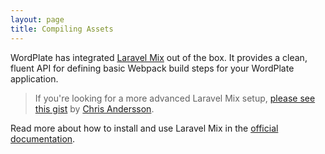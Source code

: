 ```yaml
---
layout: page
title: Compiling Assets
---
```


WordPlate has integrated [Laravel Mix](https://laravel.com/docs/5.4/mix) out of the box. It provides a clean, fluent API for defining basic Webpack build steps for your WordPlate application.

> If you're looking for a more advanced Laravel Mix setup, [please see this gist](https://gist.github.com/puredazzle/3c631af402ee9edcff89389e0904834d) by [Chris Andersson](https://github.com/puredazzle).

Read more about how to install and use Laravel Mix in the [official documentation](https://laravel.com/docs/5.4/mix).
